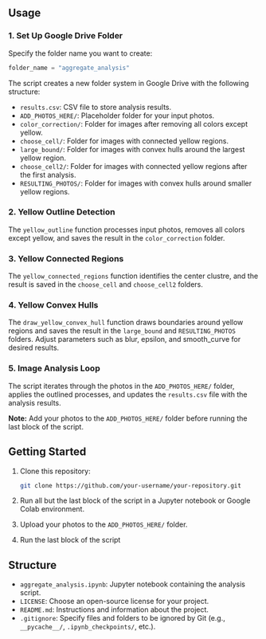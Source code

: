 ## Usage

### 1. Set Up Google Drive Folder

Specify the folder name you want to create:
```python
folder_name = "aggregate_analysis"
```
The script creates a new folder system in Google Drive with the following structure:

- `results.csv`: CSV file to store analysis results.
- `ADD_PHOTOS_HERE/`: Placeholder folder for your input photos.
- `color_correction/`: Folder for images after removing all colors except yellow.
- `choose_cell/`: Folder for images with connected yellow regions.
- `large_bound/`: Folder for images with convex hulls around the largest yellow region.
- `choose_cell2/`: Folder for images with connected yellow regions after the first analysis.
- `RESULTING_PHOTOS/`: Folder for images with convex hulls around smaller yellow regions.

### 2. Yellow Outline Detection

The `yellow_outline` function processes input photos, removes all colors except yellow, and saves the result in the `color_correction` folder.

### 3. Yellow Connected Regions

The `yellow_connected_regions` function identifies the center clustre, and the result is saved in the `choose_cell` and `choose_cell2` folders.

### 4. Yellow Convex Hulls

The `draw_yellow_convex_hull` function draws boundaries around yellow regions and saves the result in the `large_bound` and `RESULTING_PHOTOS` folders. Adjust parameters such as blur, epsilon, and smooth_curve for desired results.

### 5. Image Analysis Loop

The script iterates through the photos in the `ADD_PHOTOS_HERE/` folder, applies the outlined processes, and updates the `results.csv` file with the analysis results.

**Note:** Add your photos to the `ADD_PHOTOS_HERE/` folder before running the last block of the script.

## Getting Started

1. Clone this repository:

    ```bash
    git clone https://github.com/your-username/your-repository.git
    ```
  
2. Run all but the last block of the script in a Jupyter notebook or Google Colab environment.
3. Upload your photos to the `ADD_PHOTOS_HERE/` folder.
4. Run the last block of the script
   
## Structure

- `aggregate_analysis.ipynb`: Jupyter notebook containing the analysis script.
- `LICENSE`: Choose an open-source license for your project.
- `README.md`: Instructions and information about the project.
- `.gitignore`: Specify files and folders to be ignored by Git (e.g., `__pycache__/`, `.ipynb_checkpoints/`, etc.).

